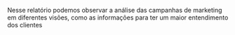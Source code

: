 Nesse relatório podemos observar a análise das campanhas de marketing em diferentes visões, como as informações para ter um maior entendimento dos clientes
